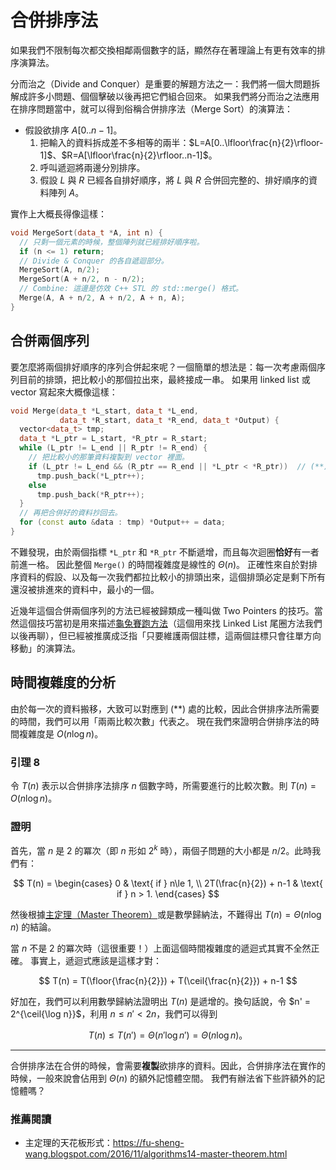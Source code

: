 # 合併排序法

如果我們不限制每次都交換相鄰兩個數字的話，顯然存在著理論上有更有效率的排序演算法。

分而治之（Divide and Conquer）是重要的解題方法之一：我們將一個大問題拆解成許多小問題、個個擊破以後再把它們組合回來。
如果我們將分而治之法應用在排序問題當中，就可以得到俗稱合併排序法（Merge Sort）的演算法：

* 假設欲排序 $A[0..n-1]$。
  1. 把輸入的資料拆成差不多相等的兩半：$L=A[0..\lfloor\frac{n}{2}\rfloor-1]$、$R=A[\lfloor\frac{n}{2}\rfloor..n-1]$。
  2. 呼叫遞迴將兩邊分別排序。
  3. 假設 $L$ 與 $R$ 已經各自排好順序，將 $L$ 與 $R$ 合併回完整的、排好順序的資料陣列 $A$。
  
實作上大概長得像這樣：

```cpp
void MergeSort(data_t *A, int n) {
  // 只剩一個元素的時候，整個陣列就已經排好順序啦。
  if (n <= 1) return;
  // Divide & Conquer 的各自遞迴部分。
  MergeSort(A, n/2);
  MergeSort(A + n/2, n - n/2);
  // Combine: 這邊是仿效 C++ STL 的 std::merge() 格式。
  Merge(A, A + n/2, A + n/2, A + n, A);
}
```

## 合併兩個序列

要怎麼將兩個排好順序的序列合併起來呢？一個簡單的想法是：每一次考慮兩個序列目前的排頭，把比較小的那個拉出來，最終接成一串。
如果用 linked list 或 vector 寫起來大概像這樣：

```cpp
void Merge(data_t *L_start, data_t *L_end,
           data_t *R_start, data_t *R_end, data_t *Output) {
  vector<data_t> tmp;
  data_t *L_ptr = L_start, *R_ptr = R_start;
  while (L_ptr != L_end || R_ptr != R_end) {
    // 把比較小的那筆資料複製到 vector 裡面。
    if (L_ptr != L_end && (R_ptr == R_end || *L_ptr < *R_ptr))  // (**)
      tmp.push_back(*L_ptr++);
    else
      tmp.push_back(*R_ptr++);
  }
  // 再把合併好的資料抄回去。
  for (const auto &data : tmp) *Output++ = data;
}
```

不難發現，由於兩個指標 `*L_ptr` 和 `*R_ptr` 不斷遞增，而且每次迴圈**恰好**有一者前進一格。
因此整個 `Merge()` 的時間複雜度是線性的 $\Theta(n)$。
正確性來自於對排序資料的假設、以及每一次我們都拉比較小的排頭出來，這個排頭必定是剩下所有還沒被排進來的資料中，最小的一個。

近幾年這個合併兩個序列的方法已經被歸類成一種叫做 Two Pointers 的技巧。當然這個技巧當初是用來描述[龜兔賽跑方法](https://en.wikipedia.org/wiki/Cycle_detection)（這個用來找 Linked List 尾圈方法我們以後再聊），但已經被推廣成泛指「只要維護兩個註標，這兩個註標只會往單方向移動」的演算法。

## 時間複雜度的分析

由於每一次的資料搬移，大致可以對應到 (**) 處的比較，因此合併排序法所需要的時間，我們可以用「兩兩比較次數」代表之。
現在我們來證明合併排序法的時間複雜度是 $O(n\log n)$。

### 引理 8

令 $T(n)$ 表示以合併排序法排序 $n$ 個數字時，所需要進行的比較次數。則 $T(n) = O(n\log n)$。

### 證明

首先，當 $n$ 是 $2$ 的冪次（即 $n$ 形如 $2^k$ 時），兩個子問題的大小都是 $n/2$。此時我們有：

$$
T(n) = \begin{cases} 0 & \text{ if } n\le 1, \\
2T(\frac{n}{2}) + n-1 & \text{ if } n > 1. \end{cases}
$$

然後根據[主定理（Master Theorem）](https://zh.wikipedia.org/zh-tw/%E4%B8%BB%E5%AE%9A%E7%90%86)或是數學歸納法，不難得出 $T(n) = \Theta(n\log n)$ 的結論。

當 $n$ 不是 $2$ 的冪次時（這很重要！）上面這個時間複雜度的遞迴式其實不全然正確。
事實上，遞迴式應該是這樣才對：

$$
T(n) = T(\floor{\frac{n}{2}}) + T(\ceil{\frac{n}{2}}) + n-1
$$

好加在，我們可以利用數學歸納法證明出 $T(n)$ 是遞增的。換句話說，令 $n' = 2^{\ceil{\log n}}$，利用 $n \le n' < 2n$，我們可以得到

$$
T(n) \le T(n') = \Theta(n' \log n') = \Theta(n\log n)\text{。}
$$

-----

合併排序法在合併的時候，會需要**複製**欲排序的資料。因此，合併排序法在實作的時候，一般來說會佔用到 $\Theta(n)$ 的額外記憶體空間。
我們有辦法省下些許額外的記憶體嗎？

### 推薦閱讀

* 主定理的天花板形式：https://fu-sheng-wang.blogspot.com/2016/11/algorithms14-master-theorem.html
